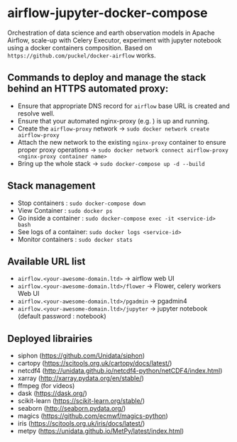 # airflow-jupyter-docker-compose
Orchestration of data science and earth observation models in Apache Airflow, scale-up with Celery Executor, experiment with jupyter notebook using a docker containers composition. Based on `https://github.com/puckel/docker-airflow` works.

## Commands to deploy and manage the stack behind an HTTPS automated proxy: 
* Ensure that appropriate DNS record for `airflow` base URL is created and resolve well. 
* Ensure that your automated nginx-proxy (e.g. ) is up and running.
* Create the `airflow-proxy` network -> `sudo docker network create airflow-proxy`
* Attach the new network to the existing `nginx-proxy` container to ensure proper proxy operations -> `sudo docker network connect airflow-proxy <nginx-proxy container name>`
* Bring up the whole stack ->  `sudo docker-compose up -d --build`

## Stack management
* Stop containers : `sudo docker-compose down`
* View Container : `sudo docker ps`
* Go inside a container : `sudo docker-compose exec -it <service-id> bash`
* See logs of a container: `sudo docker logs <service-id>`
* Monitor containers : `sudo docker stats`

## Available URL list
* `airflow.<your-awesome-domain.ltd>` -> airflow web UI
* `airflow.<your-awesome-domain.ltd>/flower` -> Flower, celery workers Web UI
* `airflow.<your-awesome-domain.ltd>/pgadmin` -> pgadmin4
* `airflow.<your-awesome-domain.ltd>/jupyter` -> jupyter notebook (default password : notebook)

## Deployed librairies 
* siphon (https://github.com/Unidata/siphon)
* cartopy (https://scitools.org.uk/cartopy/docs/latest/)
* netcdf4 (http://unidata.github.io/netcdf4-python/netCDF4/index.html)
* xarray (http://xarray.pydata.org/en/stable/)
* ffmpeg (for videos)
* dask (https://dask.org/)
* scikit-learn (https://scikit-learn.org/stable/)
* seaborn (http://seaborn.pydata.org/)
* magics (https://github.com/ecmwf/magics-python)
* iris (https://scitools.org.uk/iris/docs/latest/)
* metpy (https://unidata.github.io/MetPy/latest/index.html)
